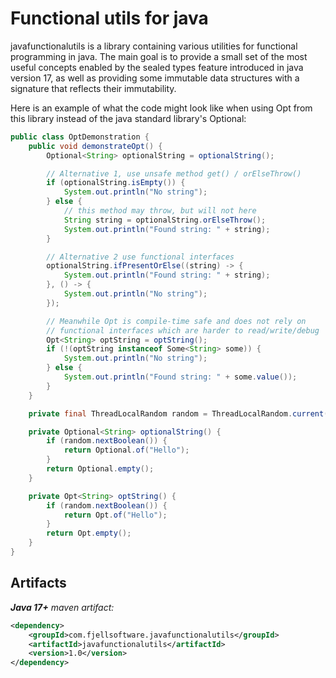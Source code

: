 Functional utils for java
======================

javafunctionalutils is a library containing various utilities for functional programming in java.
The main goal is to provide a small set of the most useful concepts enabled by the sealed types feature introduced 
in java version 17, as well as providing some immutable data structures with a signature that reflects their 
immutability.

Here is an example of what the code might look like when using Opt from this library instead of the java standard 
library's Optional:

```java
public class OptDemonstration {
    public void demonstrateOpt() {
        Optional<String> optionalString = optionalString();

        // Alternative 1, use unsafe method get() / orElseThrow()
        if (optionalString.isEmpty()) {
            System.out.println("No string");
        } else {
            // this method may throw, but will not here
            String string = optionalString.orElseThrow();
            System.out.println("Found string: " + string);
        }

        // Alternative 2 use functional interfaces
        optionalString.ifPresentOrElse((string) -> {
            System.out.println("Found string: " + string);
        }, () -> {
            System.out.println("No string");
        });

        // Meanwhile Opt is compile-time safe and does not rely on 
        // functional interfaces which are harder to read/write/debug
        Opt<String> optString = optString();
        if (!(optString instanceof Some<String> some)) {
            System.out.println("No string");
        } else {
            System.out.println("Found string: " + some.value());
        }
    }

    private final ThreadLocalRandom random = ThreadLocalRandom.current();

    private Optional<String> optionalString() {
        if (random.nextBoolean()) {
            return Optional.of("Hello");
        }
        return Optional.empty();
    }

    private Opt<String> optString() {
        if (random.nextBoolean()) {
            return Opt.of("Hello");
        }
        return Opt.empty();
    }
}
```

## Artifacts

_**Java 17+** maven artifact:_
```xml
<dependency>
    <groupId>com.fjellsoftware.javafunctionalutils</groupId>
    <artifactId>javafunctionalutils</artifactId>
    <version>1.0</version>
</dependency>
```
